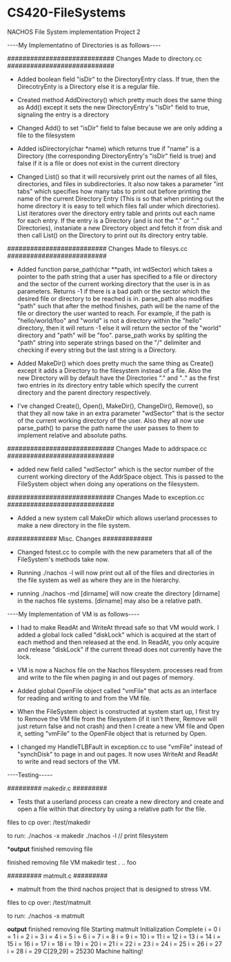 # CS420-FileSystems
NACHOS File System implementation
Project 2


----My Implementatino of Directories is as follows----

############################
Changes Made to directory.cc
############################

* Added boolean field "isDir" to the DirectoryEntry class. If true, then the DirecotryEnty is a Directory else it is a regular file.

* Created method AddDirectory() which pretty much does the same thing as Add() except it sets the new DirectoryEntry's "isDir" field to true, signaling the entry is a directory

* Changed Add() to set "isDir" field to false because we are only adding a file to the filesystem

* Added isDirectory(char *name) which returns true if "name" is a Directory (the corresponding DirectoryEntry's "isDir" field is true) and false if it is a file or does not exist in the current directory

* Changed List() so that it will recursively print out the names of all files, directories, and files in subdirectories. It also now takes a parameter "int tabs" which specifies how many tabs to print out before printing the name of the current Directory Entry (This is so that when printing out the home directory it is easy to tell which files fall under which directories). List iteratores over the directory entry table and prints out each name for each entry. If the entry is a Directory (and is not the "." or ".." Directories), instaniate a new Directory object and fetch it from disk and then call List() on the Directory to print out its directory entry table.

##########################
Changes Made to filesys.cc
##########################

* Added function parse_path(char **path, int wdSector) which takes a pointer to the path string that a user has specified to a file or directory and the sector of the current working directory that the user is in as parameters. Returns -1 if there is a bad path or the sector which the desired file or directory to be reached is in. parse_path also modifies "path" such that after the method finishes, path will be the name of the file or directory the user wanted to reach. For example, if the path is "hello/world/foo" and "world" is not a directory within the "hello" directory, then it will return -1 else it will return the sector of the "world" directory and "path" will be "foo". parse_path works by spliting the "path" string into seperate strings based on the "/" delimiter and checking if every string but the last string is a Directory.

* Added MakeDir() which does pretty much the same thing as Create() except it adds a Directory to the filesystem instead of a file. Also the new Directory will by default have the Directories "." and ".." as the first two entries in its directory entry table which specify the current directory and the parent directory respectively.

* I've changed Create(), Open(), MakeDir(), ChangeDir(), Remove(), so that they all now take in an extra parameter "wdSector" that is the sector of the current working directory of the user. Also they all now use parse_path() to parse the path name the user passes to them to implement relative and absolute paths.

############################
Changes Made to addrspace.cc
############################

* added new field called "wdSector" which is the sector number of the current working directory of the AddrSpace object. This is passed to the FileSystem object when doing any operations on the filesystem.

############################
Changes Made to exception.cc
############################

* Added a new system call MakeDir which allows userland processes to make a new directory in the file system.

#############
Misc. Changes
#############

* Changed fstest.cc to compile with the new parameters that all of the FileSystem's methods take now.

* Running ./nachos -l will now print out all of the files and directories in the file system as well as where they are in the hierarchy.

* running ./nachos -md [dirname] will now create the directory [dirname] in the nachos file systems. [dirname] may also be a relative path.


----My Implementation of VM is as follows----

* I had to make ReadAt and WriteAt thread safe so that VM would work. I added a global lock called "diskLock" which is acquired at the start of each method and then released at the end. In ReadAt, you only acquire and release "diskLock" if the current thread does not currently have the lock.

* VM is now a Nachos file on the Nachos filesystem. processes read from and write to the file when paging in and out pages of memory.

* Added global OpenFile object called "vmFile" that acts as an interface for reading and writing to and from the VM file.

* When the FileSystem object is constructed at system start up, I first try to Remove the VM file from the filesystem (if it isn't there, Remove will just return false and not crash) and then I create a new VM file and Open it, setting "vmFile" to the OpenFile object that is returned by Open.

* I changed my HandleTLBFault in exception.cc to use "vmFile" instead of "synchDisk" to page in and out pages. It now uses WriteAt and ReadAt to write and read sectors of the VM.






----Testing-----

#########
makedir.c
#########

* Tests that a userland process can create a new directory and create and open a file within that directory by using a relative path for the file.

files to cp over:
/test/makedir

to run:
./nachos -x makedir
./nachos -l 		// print filesystem

*****output****
finished removing file

finished removing file
VM
makedir
test
	.
	..
	foo

#########
matmult.c
#########

* matmult from the third nachos project that is designed to stress VM.

files to cp over:
/test/matmult

to run:
./nachos -x matmult

****output****
finished removing file
Starting matmult
Initialization Complete
i = 0
i = 1
i = 2
i = 3
i = 4
i = 5
i = 6
i = 7
i = 8
i = 9
i = 10
i = 11
i = 12
i = 13
i = 14
i = 15
i = 16
i = 17
i = 18
i = 19
i = 20
i = 21
i = 22
i = 23
i = 24
i = 25
i = 26
i = 27
i = 28
i = 29
C[29,29] = 25230
Machine halting!